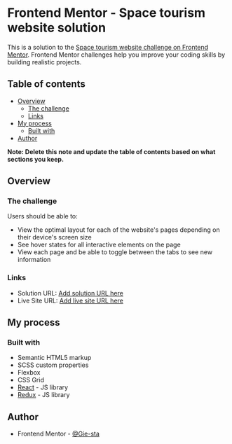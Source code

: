 # Frontend Mentor - Space tourism website solution

This is a solution to the [Space tourism website challenge on Frontend Mentor](https://www.frontendmentor.io/challenges/space-tourism-multipage-website-gRWj1URZ3). Frontend Mentor challenges help you improve your coding skills by building realistic projects. 

## Table of contents

- [Overview](#overview)
  - [The challenge](#the-challenge)
  - [Links](#links)
- [My process](#my-process)
  - [Built with](#built-with)
- [Author](#author)


**Note: Delete this note and update the table of contents based on what sections you keep.**

## Overview

### The challenge

Users should be able to:

- View the optimal layout for each of the website's pages depending on their device's screen size
- See hover states for all interactive elements on the page
- View each page and be able to toggle between the tabs to see new information


### Links

- Solution URL: [Add solution URL here](https://your-solution-url.com)
- Live Site URL: [Add live site URL here](https://space-tourism-website-gie-sta.herokuapp.com/)

## My process

### Built with

- Semantic HTML5 markup
- SCSS custom properties
- Flexbox
- CSS Grid
- [React](https://reactjs.org/) - JS library
- [Redux](https://redux.js.org/) - JS library




## Author


- Frontend Mentor - [@Gie-sta](https://www.frontendmentor.io/profile/Gie-sta)


